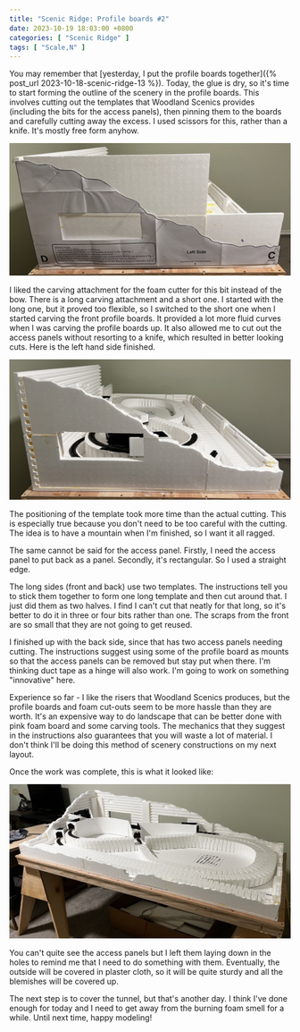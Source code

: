 ```yaml
---
title: "Scenic Ridge: Profile boards #2"
date: 2023-10-19 18:03:00 +0800
categories: [ "Scenic Ridge" ]
tags: [ "Scale,N" ]
---
```


You may remember that [yesterday, I put the profile boards together]({% post_url 2023-10-18-scenic-ridge-13 %}).  Today, the glue is dry, so it's time to start forming the outline of the scenery in the profile boards.  This involves cutting out the templates that Woodland Scenics provides (including the bits for the access panels), then pinning them to the boards and carefully cutting away the excess.  I used scissors for this, rather than a knife.  It's mostly free form anyhow.

![The template is pinned to the left hand side](/assets/2023/10/19/IMG_2242.JPG)

I liked the carving attachment for the foam cutter for this bit instead of the bow. There is a long carving attachment and a short one.  I started with the long one, but it proved too flexible, so I switched to the short one when I started carving the front profile boards. It provided a lot more fluid curves when I was carving the profile boards up.  It also allowed me to cut out the access panels without resorting to a knife, which resulted in better looking cuts.  Here is the left hand side finished.

![The template is carved](/assets/2023/10/19/IMG_2243.JPG)

The positioning of the template took more time than the actual cutting.  This is especially true because you don't need to be too careful with the cutting.  The idea is to have a mountain when I'm finished, so I want it all ragged.

The same cannot be said for the access panel.  Firstly, I need the access panel to put back as a panel.  Secondly, it's rectangular.  So I used a straight edge.

The long sides (front and back) use two templates.  The instructions tell you to stick them together to form one long template and then cut around that.  I just did them as two halves.  I find I can't cut that neatly for that long, so it's better to do it in three or four bits rather than one.  The scraps from the front are so small that they are not going to get reused.

I finished up with the back side, since that has two access panels needing cutting.  The instructions suggest using some of the profile board as mounts so that the access panels can be removed but stay put when there.  I'm thinking duct tape as a hinge will also work.  I'm going to work on something "innovative" here.

Experience so far - I like the risers that Woodland Scenics produces, but the profile boards and foam cut-outs seem to be more hassle than they are worth.  It's an expensive way to do landscape that can be better done with pink foam board and some carving tools.  The mechanics that they suggest in the instructions also guarantees that you will waste a lot of material.  I don't think I'll be doing this method of scenery constructions on my next layout.

Once the work was complete, this is what it looked like:

![The carving is complete](/assets/2023/10/19/IMG_2244.JPG)

You can't quite see the access panels but I left them laying down in the holes to remind me that I need to do something with them.  Eventually, the outside will be covered in plaster cloth, so it will be quite sturdy and all the blemishes will be covered up.

The next step is to cover the tunnel, but that's another day. I think I've done enough for today and I need to get away from the burning foam smell for a while.  Until next time, happy modeling!
